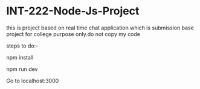 # INT-222-Node-Js-Project
this is project based on real time chat application which is submission base project for college purpose only.do not copy my code
 
 steps to do:-
 
npm install

npm run dev

Go to localhost:3000
